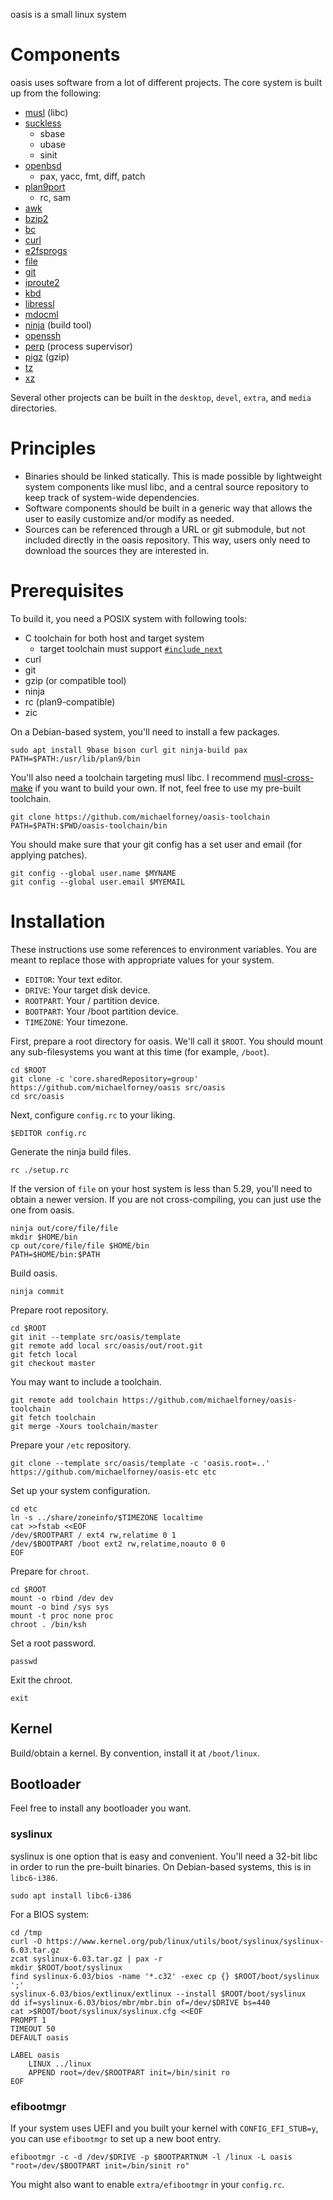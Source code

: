 oasis is a small linux system

# Components

oasis uses software from a lot of different projects. The core system is built
up from the following:

* [musl](http://musl-libc.org/) (libc)
* [suckless](http://core.suckless.org/)
	- sbase
	- ubase
	- sinit
* [openbsd](http://openbsd.org/)
	- pax, yacc, fmt, diff, patch
* [plan9port](http://swtch.com/plan9port/)
	- rc, sam
* [awk](http://github.com/onetrueawk/awk/)
* [bzip2](http://bzip.org/)
* [bc](https://www.gnu.org/software/bc/)
* [curl](https://curl.haxx.se/)
* [e2fsprogs](http://e2fsprogs.sourceforge.net/)
* [file](https://www.darwinsys.com/file/)
* [git](https://git-scm.com/)
* [iproute2](http://www.linuxfoundation.org/collaborate/workgroups/networking/iproute2)
* [kbd](http://kbd-project.org/)
* [libressl](http://www.libressl.org/)
* [mdocml](http://mdocml.bsd.lv/)
* [ninja](https://ninja-build.org/) (build tool)
* [openssh](http://www.openssh.com/)
* [perp](http://b0llix.net/perp/) (process supervisor)
* [pigz](http://zlib.net/pigz/) (gzip)
* [tz](https://www.iana.org/time-zones)
* [xz](http://tukaani.org/xz/)

Several other projects can be built in the `desktop`, `devel`, `extra`, and
`media` directories.

# Principles

* Binaries should be linked statically. This is made possible by lightweight
  system components like musl libc, and a central source repository to keep
  track of system-wide dependencies.
* Software components should be built in a generic way that allows the user to
  easily customize and/or modify as needed.
* Sources can be referenced through a URL or git submodule, but not included
  directly in the oasis repository. This way, users only need to download the
  sources they are interested in.

# Prerequisites

To build it, you need a POSIX system with following tools:

* C toolchain for both host and target system
	- target toolchain must support [`#include_next`](https://gcc.gnu.org/onlinedocs/cpp/Wrapper-Headers.html)
* curl
* git
* gzip (or compatible tool)
* ninja
* rc (plan9-compatible)
* zic

On a Debian-based system, you'll need to install a few packages.

	sudo apt install 9base bison curl git ninja-build pax
	PATH=$PATH:/usr/lib/plan9/bin

You'll also need a toolchain targeting musl libc. I recommend [musl-cross-make]
if you want to build your own. If not, feel free to use my pre-built toolchain.

	git clone https://github.com/michaelforney/oasis-toolchain
	PATH=$PATH:$PWD/oasis-toolchain/bin

You should make sure that your git config has a set user and email (for applying
patches).

	git config --global user.name $MYNAME
	git config --global user.email $MYEMAIL

[musl-cross-make]: https://github.com/richfelker/musl-cross-make

# Installation

These instructions use some references to environment variables. You are meant
to replace those with appropriate values for your system.

* `EDITOR`: Your text editor.
* `DRIVE`: Your target disk device.
* `ROOTPART`: Your / partition device.
* `BOOTPART`: Your /boot partition device.
* `TIMEZONE`: Your timezone.

First, prepare a root directory for oasis. We'll call it `$ROOT`. You should
mount any sub-filesystems you want at this time (for example, `/boot`).

	cd $ROOT
	git clone -c 'core.sharedRepository=group' https://github.com/michaelforney/oasis src/oasis
	cd src/oasis

Next, configure `config.rc` to your liking.

	$EDITOR config.rc

Generate the ninja build files.

	rc ./setup.rc

If the version of `file` on your host system is less than 5.29, you'll need to
obtain a newer version. If you are not cross-compiling, you can just use the one
from oasis.

	ninja out/core/file/file
	mkdir $HOME/bin
	cp out/core/file/file $HOME/bin
	PATH=$HOME/bin:$PATH

Build oasis.

	ninja commit

Prepare root repository.

	cd $ROOT
	git init --template src/oasis/template
	git remote add local src/oasis/out/root.git
	git fetch local
	git checkout master

You may want to include a toolchain.

	git remote add toolchain https://github.com/michaelforney/oasis-toolchain
	git fetch toolchain
	git merge -Xours toolchain/master

Prepare your `/etc` repository.

	git clone --template src/oasis/template -c 'oasis.root=..' https://github.com/michaelforney/oasis-etc etc

Set up your system configuration.

	cd etc
	ln -s ../share/zoneinfo/$TIMEZONE localtime
	cat >>fstab <<EOF
	/dev/$ROOTPART / ext4 rw,relatime 0 1
	/dev/$BOOTPART /boot ext2 rw,relatime,noauto 0 0
	EOF

Prepare for `chroot`.

	cd $ROOT
	mount -o rbind /dev dev
	mount -o bind /sys sys
	mount -t proc none proc
	chroot . /bin/ksh

Set a root password.

	passwd

Exit the chroot.

	exit

## Kernel

Build/obtain a kernel. By convention, install it at `/boot/linux`.

## Bootloader

Feel free to install any bootloader you want.

### syslinux

syslinux is one option that is easy and convenient. You'll need a 32-bit libc in
order to run the pre-built binaries. On Debian-based systems, this is in
`libc6-i386`.

	sudo apt install libc6-i386

For a BIOS system:

	cd /tmp
	curl -O https://www.kernel.org/pub/linux/utils/boot/syslinux/syslinux-6.03.tar.gz
	zcat syslinux-6.03.tar.gz | pax -r
	mkdir $ROOT/boot/syslinux
	find syslinux-6.03/bios -name '*.c32' -exec cp {} $ROOT/boot/syslinux ';'
	syslinux-6.03/bios/extlinux/extlinux --install $ROOT/boot/syslinux
	dd if=syslinux-6.03/bios/mbr/mbr.bin of=/dev/$DRIVE bs=440
	cat >$ROOT/boot/syslinux/syslinux.cfg <<EOF
	PROMPT 1
	TIMEOUT 50
	DEFAULT oasis

	LABEL oasis
		LINUX ../linux
		APPEND root=/dev/$ROOTPART init=/bin/sinit ro
	EOF

### efibootmgr

If your system uses UEFI and you built your kernel with `CONFIG_EFI_STUB=y`, you
can use `efibootmgr` to set up a new boot entry.

	efibootmgr -c -d /dev/$DRIVE -p $BOOTPARTNUM -l /linux -L oasis "root=/dev/$BOOTPART init=/bin/sinit ro"

You might also want to enable `extra/efibootmgr` in your `config.rc`.
